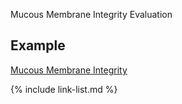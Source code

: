 ﻿Mucous Membrane Integrity Evaluation

## Example

[Mucous Membrane Integrity](Observation-MucousMembraneIntegrityEval-example.html)


{% include link-list.md %}